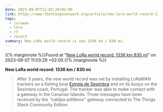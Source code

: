 ```yaml
---
date: 2023-09-07T11:03:29+02:00
link: https://www.thethingsnetwork.org/article/new-lora-world-record-1336-km-830-mi
tags:
  - lorawan
  - lora
  - rf
  - record
summary: New LoRa world record is now 1336 km / 830 mi.
---
```

{{% marginnote %}}Found at "[New LoRa world record: 1336 km  830 mi](https://web.archive.org/web/20230907110329/https://www.thethingsnetwork.org/article/new-lora-world-record-1336-km-830-mi)" on 2023-09-07 11:03:29 +02:00.{{% /marginnote %}}

**New LoRa world record: 1336 km / 830 mi**

> After 3 years, the new world record was set by installing LoRaWAN trackers on a fishing boat [Estrela de Sesimbra](https://www.vesselfinder.com/?imo=8797219) and on its buoys on the Sesimbra coast, Portugal. The tracker was able to make contact with a gateway in the Canarian Islands. Three messages have been received by the _“cablpa-pitilleros”_ gateway connected to The Things Stack Community Edition.